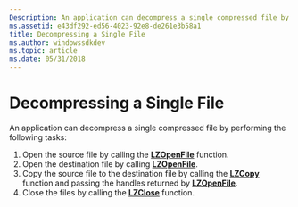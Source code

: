 ```yaml
---
Description: An application can decompress a single compressed file by using the LZOpenFile, LZCopy, and LZClose functions.
ms.assetid: e43df292-ed56-4023-92e8-de261e3b58a1
title: Decompressing a Single File
ms.author: windowssdkdev
ms.topic: article
ms.date: 05/31/2018
---
```


# Decompressing a Single File

An application can decompress a single compressed file by performing the following tasks:

1.  Open the source file by calling the [**LZOpenFile**](/windows/desktop/api/LzExpand/nf-lzexpand-lzopenfilea) function.
2.  Open the destination file by calling [**LZOpenFile**](/windows/desktop/api/LzExpand/nf-lzexpand-lzopenfilea).
3.  Copy the source file to the destination file by calling the [**LZCopy**](/windows/desktop/api/LzExpand/nf-lzexpand-lzcopy) function and passing the handles returned by [**LZOpenFile**](/windows/desktop/api/LzExpand/nf-lzexpand-lzopenfilea).
4.  Close the files by calling the [**LZClose**](/windows/desktop/api/LzExpand/nf-lzexpand-lzclose) function.

 

 



